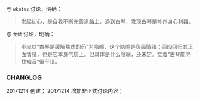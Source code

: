 与 `wkeiss` 讨论，明确：
> 发起初心，是自我不断完善道路上，遇到古琴，发现古琴是修养身心利器。

与 `龙斌` 讨论，明确：
> 不应以“古琴是缓解焦虑的药”为隐喻，这个隐喻是负面情绪；而应回归其正面情绪，也是它本身气质上。但具体是什么隐喻，还未定。觉着“古琴能寻找知音”很不错。

### CHANGLOG
20171214 创建；
20171214 增加非正式讨论内容；
